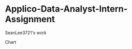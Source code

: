 Applico-Data-Analyst-Intern-Assignment
======================================

SeanLee3721's work


Chart
